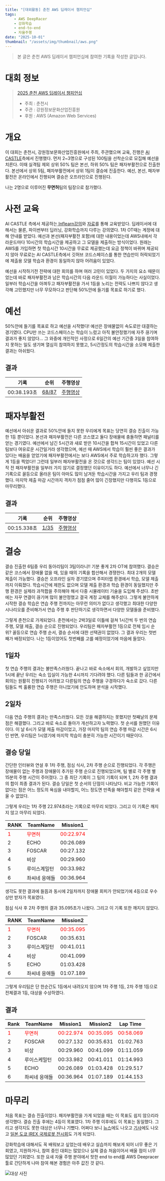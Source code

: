 ```yaml
---
title: "[대외활동] 춘천 AWS 딥레이서 챔피언십"
tags:
    - AWS DeepRacer
    - 강화학습
    - end-to-end
    - 자율주행
date: "2025-10-01"
thumbnail: "/assets/img/thumbnail/aws.png"
---
```

>본 글은 춘천 AWS 딥레이서 챔피언십에 참여한 기록을 작성한 글입니다.

# 대회 정보
> [2025 춘천 AWS 딥레이서 챔피언십](https://chuncheon-deepracer.ai-castle.com/2025/)
> - 주최 : 춘천시
> - 주관 : 강원정보문화산업진흥원
> - 후원 : AWS (Amazon Web Services)

# 개요
이 대회는 춘천시, 강원정보문화산업진흥원에서 주최, 주관했으며 교육, 진행은 [AI CASTLE](https://aicastle.com/)측에서 진행했다.
먼저 2~3명으로 구성된 100팀을 선착순으로 모집해 예선을 치른다.
이때 실격팀 제외 상위 50% 팀은 본선, 하위 50% 팀은 패자부활전으로 진출한다.
본선에서 상위 5팀, 패자부활전에서 상위 1팀이 결승에 진출한다.
예선, 본선, 패자부활전은 온라인에서 진행되며 결승은 오프라인으로 진행된다.

나는 2명으로 이루어진 **무면허**팀의 팀장으로 참가했다.


# 사전 교육
AI CASTLE 측에서 제공하는[ Inflearn강의](https://www.inflearn.com/course/aws-deepracer-%EC%9D%B8%EA%B3%B5%EC%A7%80%EB%8A%A5-%EC%9E%90%EC%9C%A8%EC%A3%BC%ED%96%89/dashboard)와 [자료](https://aws-deepracer-ko.aicastle.school/intro.html)를 통해 교육받았다. 딥레이서에 대해서는 물론, 파이썬부터 딥러닝, 강화학습까지 다루는 강의였다.
1차 OT때는 계정에 대해 안내를 받았다. 예선과 본선(패자부활전 포함)에 대한 내용이었는데 AWS내에서 각 라운드마다 10시간의 학습시간을 제공하고 그 모델을 제출하는 방식이었다.
원래는 AWS를 가입하면 첫 학습시간 10시간을 무료로 제공했는데 요금 정책이 바뀌며 제공되지 않아 무료로는 AI CASTLE측에서 깃허브 코드스페이스를 통한 연습만이 허락되었기에 제출용 모델 학습과 환경이 동일하지 않아 어려움이 있었다.

예선을 시작하기전 전략에 대한 회의를 하며 여러 고민이 있었다. 두 가지의 요소 때문이었는데 바로 패자부활전과 남은 학습시간의 다음 라운드 이월이 가능하다는 사실이었다. 
일부러 학습시간을 아껴두고 패자부활전을 가서 1등을 노리는 전략도 나쁘지 않다고 생각해 고민했지만 너무 무모하다고 판단해 50%안에 들기를 목표로 하기로 했다.


# 예선
50%안에 들기를 목표로 하고 예선을 시작했다!
예선은 장애물없이 속도로만 대결하는 경기였다.
CPU만 쓰는 코드스페이스는 학습이 느렸고 아직 불안정했기에 자주 끊기며 결과가 좋지 않았다... 그 와중에 개인적인 사정으로 6일간의 예선 기간중 3일을 참여하지 못하는 일도 생기며 열심히 참여하지 못했고, 5시간정도의 학습시간을 소모해 제출한 결과는 아쉬웠다.
## 결과

|기록|순위|주행영상|
|-|-|-|
|00:38.193초|[68/87](https://chuncheon-deepracer.ai-castle.com/2025/leaderboard/round1.html)|[주행영상](https://pub-f629167621be47f8b772de6b0fbbe30b.r2.dev/chucheon-deepracer/2025/round1/068.mp4)|


# 패자부활전
예선에서 아쉬운 결과로 50%안에 들지 못한 우리에게 목표는 당연히 결승 진출이 가능한 1등 뿐이었다.
본선과 패자부활전은 다른 코스였고 둘다 장애물에 충돌하면 패널티를 얻는 경기였다.
예선에서 남긴 5시간과 새로 받은 10시간을 합쳐 15시간이 있었고 다른 팀보다 여유로운 시간일거라 생각했으며, 예선 때 AWS에서 학습이 훨씬 좋은 결과가 있다는 배움을 얻었기에 패자부활전에서는 보다 AWS에서 주로 학습하고자 했다.
그렇게 1등을 찍었다!! 그런데 일부러 패자부활전을 온 것으로 생각드는 팀이 있었다. 예선 시작 전 패자부활전을 일부러 가지 않기로 결정했던 이유이기도 하다. 예선에서 너무나 긴 기록으로 꼴등으로 올라온 팀이 아마도 많이 남겨둔 학습시간을 가지고 우리 팀과 경쟁했다. 마지막 제출 마감 시간까지 격차가 점점 줄어 많이 긴장했지만 다행히도 1등으로 마무리했다.
## 결과

|기록|순위|주행영상|
|-|-|-|
|00:15.338초|[1/35](https://chuncheon-deepracer.ai-castle.com/2025/leaderboard/round2b.html)|[주행영상](https://pub-f629167621be47f8b772de6b0fbbe30b.r2.dev/chucheon-deepracer/2025/round2b/001.mp4)|


# 결승
결승 진출한 6팀중 우리 동아리팀이 3팀이라니!! 기분 좋게 2차 OT에 참여했다.
결승은 같은 코스에서 장애물 없을 때, 있을 때의 기록을 합산해서 경쟁한다. 최대 2개의 모델 제출이 가능했다.
결승은 오프라인 실차 경기였으며 주피터랩 환경에서 학습, 모델 제출까지 이뤄졌다. 학습시간에 제한도 없으며 모델 제출 환경과 학습 환경이 동일했지만 주행 환경은 실제라 과적합을 주의해야 해서 다중 시뮬레이터 기술을 도입해 주셨다.
초반에는 자꾸 연결이 끊기며 많이 불안정했고 결국 계정 교체를 해주셨다. 그렇게 불안하게 시작한 결승 학습은 연습 주행 전까지는 아무런 의미가 없다고 생각했고 최대한 다양한 시나리오를 준비해가서 연습 주행 후 판단하기로 생각하면서 다양한 모델들을 준비했다.

그렇게 춘천으로 가게되었다.
춘천에서는 2박3일로 이틀에 걸쳐 1시간씩 두 번의 연습 주행, 모델 제출, 결승 순으로 진행되었다. 우리팀은 패자부활전 1등으로 전체 임시 순위? 꼴등으로 연습 주행 순서, 결승 순서에 대한 선택권이 없었다. 그 결과 우리는 첫번째가 배정되었다. 나는 1등이었어도 첫번째를 고를 예정이었기에 마음에 들었다.

## 1일차
첫 연습 주행의 결과는 불만족스러웠다. 끝나고 바로 숙소에서 회의, 개발하고 싶었지만 1시에 끝난 우리는 숙소 입실이 가능한 4시까지 기다려야 했다. 다른 팀들과 한 공간에서 회의는 원활히 진행되기 어려웠고 다른팀의 연습 주행을 구경하다가 숙소로 갔다. 다른 팀들도 썩 훌륭한 연습 주행은 아니었기에 안도하며 분석을 시작했다.

## 2일차
다음 연습 주행의 결과는 만족스러웠다. 모든 것을 해결하지는 못했지만 첫째날의 문제점은 해결했다. 그리고 바로 숙소로 돌아가 개선하고자 노력했다. 첫 순서를 원했던 이유이다. 이 날 6시가 모델 제출 마감이었고, 가장 마지막 팀의 연습 주행 마감 시간은 6시인 반면, 우리팀은 1시였기에 마지막 학습이 충분히 가능한 시간이기 때문이다.

## 결승 당일
간단한 인터뷰와 연설 후 1차 주행, 점심 식사, 2차 주행 순으로 진행되었다.
각 주행은 장애물이 없는 주행과 장애물이 추가된 주행 순으로 진행되었으며, 팀 별로 각 주행 별 15분의 주행 시간이 주어졌다.  그 중 최단 기록이 그 팀의 기록이 되며 1, 2차 주행 결과의 합이 최종 결과가 된다.
결승 당일은 첫 순서의 단점이 나타났다. 비교 가능한 기록이 없다는 점은 어느 정도의 욕심을 내야할지, 어느 정도면 만족을 해야할지 같은 전략을 세울 수 없었다.

그렇게 우리는 1차 주행 22.974초라는 기록으로 마무리 되었다. 그리고 이 기록은 깨지지 않고 마무리 되었다.

|RANK|TeamName|Mission1|
|-|-|-|
|<span style="color:red">1</span>|<span style="color:red">무면허</span>|<span style="color:red">00:22.974</span>|
|2|ECHO|00:26.089|
|3|FOSCAR|00:27.132|
|4|비상|00:29.960|
|5|루이스계밀턴|00:33.982|
|6|좌씨네 응애들|00:36.964|

생각도 못한 결과에 들뜸과 동시에 2일차까지 장애물 회피가 안되었기에 4등으로 우수상만 받자가 목표였다.

점심 식사 후 2차 주행의 결과 35.095초가 나왔다. 그리고 이 기록 또한 깨지지 않았다.

|RANK|TeamName|Mission2|
|-|-|-|
|<span style="color:red">1</span>|<span style="color:red">무면허</span>|<span style="color:red">00:35.095</span>|
|2|FOSCAR|00:35.631|
|3|루이스계밀턴|00:41.011|
|4|비상|00:41.099|
|5|ECHO|01:03.428|
|6|좌씨네 응애들|01:07.189|

그렇게 우리팀은 단 한순간도 1등에서 내려오지 않으며 1차 주행 1등, 2차 주행 1등으로 전체결과 1등, 대상을 수상하였다.

## 결과

| Rank | TeamName       | Mission1  | Mission2  | Lap Time  |
|------|----------------|-----------|-----------|-----------|
| <span style="color:red">1</span> | <span style="color:red">무면허</span> | <span style="color:red">00:22.974</span> | <span style="color:red">00:35.095</span> | <span style="color:red">00:58.069</span> |
| 2    | FOSCAR         | 00:27.132 | 00:35.631 | 01:02.763 |
| 3    | 비상           | 00:29.960 | 00:41.099 | 01:11.059 |
| 4    | 루이스케밀턴   | 00:33.982 | 00:41.011 | 01:14.993 |
| 5    | ECHO           | 00:26.089 | 01:03.428 | 01:29.517 |
| 6    | 좌씨네 응애들  | 00:36.964 | 01:07.189 | 01:44.153 |

# 마무리
처음 목표는 결승 진출이었다. 패자부활전을 가게 되었을 때는 이 목표도 쉽지 않으리라 생각했다.
결승 진출 후에는 4등이 목표였다. 1차 주행 이후에도 이 목표는 동일했다.
그리고 생각지도 못한 대상은 너무나 기뻤다.
어쩌다 보니 [뉴스](https://news.kbs.co.kr/news/pc/view/view.do?ncd=8369683)에도 나오고 [기사](https://www.sportsseoul.com/news/read/1550254)에도 나오고 [일본 도쿄 IREX 국제로봇 전시회](https://myfair.co/exhibition/96490)도 가게 되었다.

강화학습에 대해서도 꼭 배워보고 싶었는데 배우고 실습까지 해보게 되어 너무 좋은 기회였고, 지원하거나, 참여 중인 대회는 많았으나 실제 결승 처음이어서 배울 점이 너무 많았던 기회였다.
또한 요새 자율 주행 분야에서 핫한 end to end를 AWS Deepracer툴로 간단하게 나마 참여 해본 경험은 아주 값진 것 같다.

![대상 사진](https://i.imgur.com/ipPylVX.png)